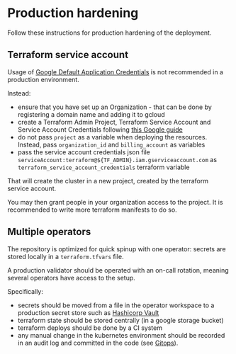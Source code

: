 # Production hardening

Follow these instructions for production hardening of the deployment.

## Terraform service account

Usage of [Google Default Application Credentials](https://cloud.google.com/docs/authentication/production) is not recommended in a production environment.

Instead:

* ensure that you have set up an Organization - that can be done by registering a domain name and adding it to gcloud
* create a Terraform Admin Project, Terraform Service Account and Service Account Credentials following [this Google guide](https://cloud.google.com/community/tutorials/managing-gcp-projects-with-terraform)
* do not pass `project` as a variable when deploying the resources. Instead, pass `organization_id` and `billing_account` as variables
* pass the service account credentials json file `serviceAccount:terraform@${TF_ADMIN}.iam.gserviceaccount.com` as `terraform_service_account_credentials` terraform variable

That will create the cluster in a new project, created by the terraform service account.

You may then grant people in your organization access to the project. It is recommended to write more terraform manifests to do so.

## Multiple operators

The repository is optimized for quick spinup with one operator: secrets are stored locally in a `terraform.tfvars` file.

A production validator should be operated with an on-call rotation, meaning several operators have access to the setup.

Specifically:

* secrets should be moved from a file in the operator workspace to a production secret store such as [Hashicorp Vault](vaultproject.io)
* terraform state should be stored centrally (in a google storage bucket)
* terraform deploys should be done by a CI system
* any manual change in the kubernetes environment should be recorded in an audit log and committed in the code (see [Gitops](https://www.weave.works/technologies/gitops/)).
